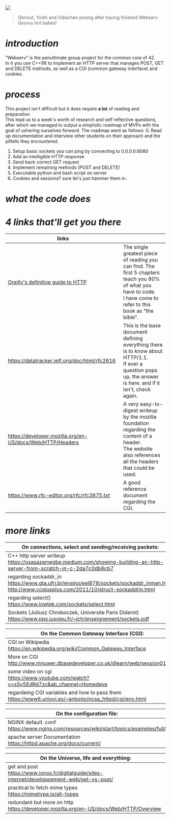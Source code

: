 ![](https://i.imgur.com/IuhbEAr.png)
> Gbricot, Yoshi and Odiachen posing after having finished Webserv. Groovy hot babes!

# <i>introduction</i>
"Webserv" is the penultimate group project for the common core of 42. 
<br />In it you use C++98 to implement an HTTP server that manages POST, GET and DELETE methods, as well as a CGI (common gateway interface) and cookies.

# <i>process</i>
This project isn't difficult but it does require **a lot** of reading and preparation.
<br />This lead us to a week's worth of research and self reflective questions, after which we managed to output a simplistic roadmap of MVPs with the goal of ushering ourselves forward. The roadmap went as follows:
0. Read up documentation and interview other students on their approach and the pitfalls they encountered.
1. Setup basic sockets you can ping by connecting to 0.0.0.0:8080
2. Add an intelligible HTTP response
3. Send back correct GET request
4. Implement remaining methods (POST and DELETE)
5. Executable python and bash script on server
6. Cookies and sessions? sure let's just hammer them in.

# <i>what the code does</i>

# <i>4 links that'll get you there</i>
| links |  |
| --- | --- |
| [Oreilly's definitive guide to HTTP](https://dl.ebooksworld.ir/books/HTTP.The.Definitive.Guide.Brian.Totty.David.Gourley.OReilly.9781565925090.EBooksWorld.ir.pdf) | The single greatest piece of reading you can find. The first 5 chapters teach you 80% of what you have to code.<br />I have come to refer to this book as "the bible". |
| https://datatracker.ietf.org/doc/html/rfc2616 | This is the base document defining everything there is to know about HTTP/1.1.<br />If ever a question pops up, the answer is here. and if it isn't, check again. |
| https://developer.mozilla.org/en-US/docs/Web/HTTP/Headers | A very easy-to-digest writeup by the mozilla foundation regarding the content of a header.<br />The website also references all the headers that could be used. |
| https://www.rfc-editor.org/rfc/rfc3875.txt | A good reference document regarding the CGI. |
# <i>more links</i>
| On connections, select and sending/receiving packets: |
| ---   | 
| C++ http server writeup<br />https://osasazamegbe.medium.com/showing-building-an-http-server-from-scratch-in-c-2da7c0db6cb7 | 
| regarding sockaddr_in<br /> https://www.gta.ufrj.br/ensino/eel878/sockets/sockaddr_inman.html<br />http://www.ccplusplus.com/2011/10/struct-sockaddrin.html | 
| regarding select()<br /> https://www.lowtek.com/sockets/select.html | 
| Sockets (Juliusz Chroboczek, Universite Paris Diderot)<br />https://www.pps.jussieu.fr/~jch/enseignement/sockets.pdf | 

| On the Common Gateway Interface (CGI): |
| ---   | 
| CGI on Wikipedia<br />https://en.wikipedia.org/wiki/Common_Gateway_Interface | 
| More on CGI<br /> http://www.mnuwer.dbasedeveloper.co.uk/dlearn/web/session01.htm | 
| some video on cgi<br />https://www.youtube.com/watch?v=sSy5EdRd7zc&ab_channel=Homedeve | 
| regardeing CGI variables and how to pass them<br />https://www6.uniovi.es/~antonio/ncsa_httpd/cgi/env.html | 

| On the configuration file: |
| ---   | 
| NGINX default .conf<br />https://www.nginx.com/resources/wiki/start/topics/examples/full/ |
| apache server Documentation<br />https://httpd.apache.org/docs/current/ |

| On the Universe, life and everything: |
| ---   | 
| get and post<br />https://www.ionos.fr/digitalguide/sites-internet/developpement-web/get-vs-post/ | 
| practical to fetch mime types<br />https://mimetype.io/all-types | 
| redundant but more on http<br />https://developer.mozilla.org/en-US/docs/Web/HTTP/Overview | 
